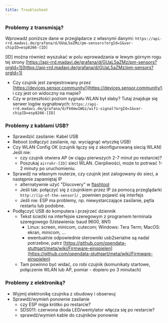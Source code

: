 ```yaml
---
title: Troubleshoot
---
```


### Problemy z transmisją?
Wprowadź poniższe dane w przeglądarce z własnymi danymi:
`https://api-rrd.madavi.de/grafana/d/GUaL5aZMz/pm-sensors?orgId=1&var-chipID=esp8266-[ID]`

[ID] można również wyszukać w polu wprowadzania w lewym górnym rogu tej strony [https://api-rrd.madavi.de/grafana/d/GUaL5aZMz/pm-sensors?orgId=1](https://api-rrd.madavi.de/grafana/d/GUaL5aZMz/pm-sensors?orgId=1)

* Czy czujnik jest zarejestrowany przez [https://devices.sensor.community/](https://devices.sensor.community/) i czy jest on widoczny na mapie?
* Czy w przeszłości poziom sygnału WLAN był słaby?
    Tutaj znajduje się serwer logów sygnałowych: `https://api-rrd.madavi.de/grafana/d/Fk6mw1WGz/wifi-signal?orgId=1&var-chipID=esp8266-[ID]`
        

### Problemy z kablami USB?
* Sprawdzić zasilanie: Kabel USB
* Reboot (odłączyć zasilanie, np. wyciągnąć wtyczkę USB)
* Czy WLAN Config OK (czujnik łączy się z skonfigurowaną siecią WLAN) Jeśli nie:
    * czy czujnik otwiera AP (w ciągu pierwszych 2-7 minut po restarcie)?
    * Poszukaj `airrohr-[ID]` sieci WLAN. Cierpliwości, może to potrwać 1-2 minuty po uruchomieniu.
* Sprawdź na własnym routerze, czy czujnik jest zalogowany do sieci, a następnie zapamiętaj IP 
    * alternatywnie użyć "Discovery" w [flashtool](https://github.com/opendata-stuttgart/airrohr-firmware-flasher/)
    * Jeśli tak: połączyć się z czujnikiem przez IP za pomocą przeglądarki `http://[ip-of-the-sensor]/` , powinien pojawić się interfejs 
    * Jeśli nie: ESP ma problemy, np. niewystarczające zasilanie, pętla restartu lub podobne.
* Podłączyć USB do komputera i przejrzeć dziennik 
    * Tekst ścieżki na interfejsie szeregowym z programem terminala szeregowego (Ustawienia: baud 9600, 8N1)
        * Linux: screen, minicom, cutecom; Windows: Tera Term; MacOS: ekran, minicom, ...
        * ewentualnie odpowiednie sterowniki usb2serialne są nadal potrzebne, patrz [https://github.com/opendata-stuttgart/meta/wiki/Firmware-einspielen](https://github.com/opendata-stuttgart/meta/wiki/Firmware-einspielen)                                                                                                                                                                                                                                                                                                                      
    * Tam powinno być widać, co robi czujnik (komunikaty startowe, połączenie WLAN lub AP, pomiar - dopiero po 3 minutach)

### Problemy z elektroniką?
* Wyjmij elektronikę czujnika z obudowy i obserwuj
* Sprawdź/wymień ponownie zasilanie
    * czy ESP miga krótko po restarcie?
    * SDS011: czerwona dioda LED/wentylator włącza się po restarcie?
    * sprawdź/wymień kable do czujników ponownie
